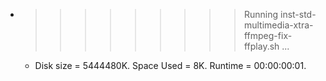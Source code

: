 * >>>>>>>>> Running inst-std-multimedia-xtra-ffmpeg-fix-ffplay.sh ...
  * Disk size = 5444480K. Space Used = 8K. Runtime = 00:00:00:01.
